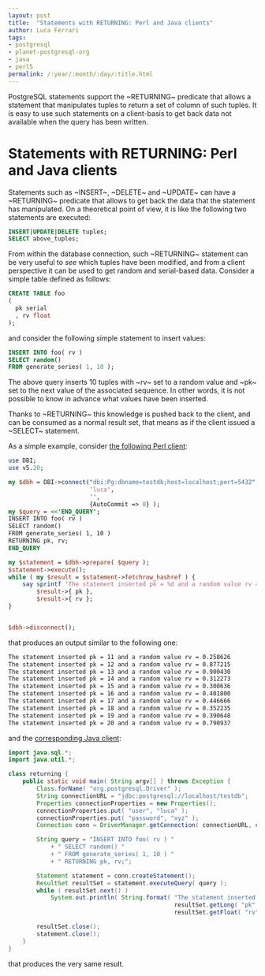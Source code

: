 ```yaml
---
layout: post
title:  "Statements with RETURNING: Perl and Java clients"
author: Luca Ferrari
tags:
- postgresql
- planet-postgresql-org
- java
- perl5
permalink: /:year/:month/:day/:title.html
---
```

PostgreSQL statements support the ~RETURNING~ predicate that allows a statement that manipulates tuples to return a set of column of such tuples. It is easy to use such statements on a client-basis to get back data not available when the query has been written.

# Statements with RETURNING: Perl and Java clients

Statements such as ~INSERT~, ~DELETE~ and ~UPDATE~ can have a ~RETURNING~ predicate that allows to get back the data that the statement has manipulated. On a theoretical point of view, it is like the following two statements are executed:

```sql
INSERT|UPDATE|DELETE tuples;
SELECT above_tuples;
```

From within the database connection, such ~RETURNING~ statement can be very useful to *see* which tuples have been modified, and from a client perspective it can be used to get random and serial-based data.
Consider a simple table defined as follows:

```sql
CREATE TABLE foo
( 
  pk serial
  , rv float
);
```

and consider the following simple statement to insert values:

```sql
INSERT INTO foo( rv )
SELECT random()
FROM generate_series( 1, 10 );
```

The above query inserts 10 tuples with ~rv~ set to a random value and ~pk~ set to the next value of the associated sequence. In other words, it is not possible to know in advance what values have been inserted.

Thanks to ~RETURNING~ this knowledge is pushed back to the client, and can be consumed as a normal result set, that means as if the client issued a ~SELECT~ statement.

As a simple example, consider [the following Perl client](https://github.com/fluca1978/fluca1978-pg-utils/blob/master/examples/clients/perl/returning.pl):

```perl
use DBI;
use v5.20;

my $dbh = DBI->connect("dbi:Pg:dbname=testdb;host=localhost;port=5432",
                       'luca',
                       '',
                       {AutoCommit => 0} );
my $query = <<'END_QUERY';
INSERT INTO foo( rv )
SELECT random()
FROM generate_series( 1, 10 )
RETURNING pk, rv;
END_QUERY

my $statement = $dbh->prepare( $query );
$statement->execute();
while ( my $result = $statement->fetchrow_hashref ) {
    say sprintf 'The statement inserted pk = %d and a random value rv = %f',
        $result->{ pk },
        $result->{ rv };
}


$dbh->disconnect();
```

that produces an output similar to the following one:

```sh
The statement inserted pk = 11 and a random value rv = 0.258626
The statement inserted pk = 12 and a random value rv = 0.877215
The statement inserted pk = 13 and a random value rv = 0.900430
The statement inserted pk = 14 and a random value rv = 0.312273
The statement inserted pk = 15 and a random value rv = 0.300636
The statement inserted pk = 16 and a random value rv = 0.401800
The statement inserted pk = 17 and a random value rv = 0.446666
The statement inserted pk = 18 and a random value rv = 0.352235
The statement inserted pk = 19 and a random value rv = 0.390648
The statement inserted pk = 20 and a random value rv = 0.790937
```

and the [corresponding Java client](https://github.com/fluca1978/fluca1978-pg-utils/blob/master/examples/clients/java/returning.java):

```java
import java.sql.*;
import java.util.*;

class returning {
    public static void main( String argv[] ) throws Exception {
        Class.forName( "org.postgresql.Driver" );
        String connectionURL = "jdbc:postgresql://localhost/testdb";
        Properties connectionProperties = new Properties();
        connectionProperties.put( "user", "luca" );
        connectionProperties.put( "password", "xyz" );
        Connection conn = DriverManager.getConnection( connectionURL, connectionProperties );

        String query = "INSERT INTO foo( rv ) "
            + " SELECT random() "
            + " FROM generate_series( 1, 10 ) "
            + " RETURNING pk, rv;";

        Statement statement = conn.createStatement();
        ResultSet resultSet = statement.executeQuery( query );
        while ( resultSet.next() )
            System.out.println( String.format( "The statement inserted pk = %d and a random value rv = %f ",
                                               resultSet.getLong( "pk" ),
                                               resultSet.getFloat( "rv" ) ) );

        resultSet.close();
        statement.close();
    }
}
```

that produces the very same result.
